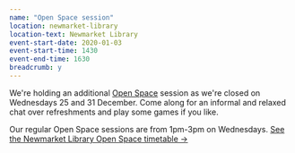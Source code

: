 ```yaml
---
name: "Open Space session"
location: newmarket-library
location-text: Newmarket Library
event-start-date: 2020-01-03
event-start-time: 1430
event-end-time: 1630
breadcrumb: y
---
```


We're holding an additional [Open Space](/health/open-space/) session as we're closed on Wednesdays 25 and 31 December. Come along for an informal and relaxed chat over refreshments and play some games if you like.

Our regular Open Space sessions are from 1pm-3pm on Wednesdays. [See the Newmarket Library Open Space timetable &rarr;](/health/open-space/newmarket/)
